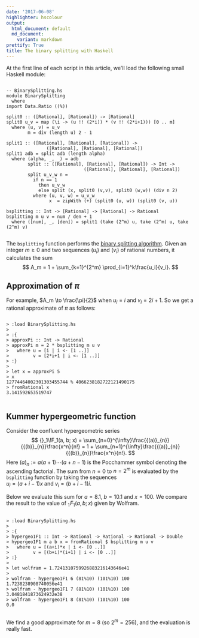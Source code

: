 ```yaml
---
date: '2017-06-08'
highlighter: hscolour
output:
  html_document: default
  md_document:
    variant: markdown
prettify: True
title: The binary splitting with Haskell
---
```


At the first line of each script in this article, we'll load the
following small Haskell module:

<div class="sourceCode">

<pre class='scriptHaskell'><code class='scriptHaskell'><span class='hs-comment'>-- BinarySplitting.hs</span>
<span class='hs-keyword'>module</span> <span class='hs-conid'>BinarySplitting</span>
  <span class='hs-keyword'>where</span>
<span class='hs-keyword'>import</span> <span class='hs-conid'>Data</span><span class='hs-varop'>.</span><span class='hs-conid'>Ratio</span> <span class='hs-layout'>(</span><span class='hs-layout'>(</span><span class='hs-varop'>%</span><span class='hs-layout'>)</span><span class='hs-layout'>)</span>
 
<span class='hs-definition'>split0</span> <span class='hs-keyglyph'>::</span> <span class='hs-layout'>(</span><span class='hs-keyglyph'>[</span><span class='hs-conid'>Rational</span><span class='hs-keyglyph'>]</span><span class='hs-layout'>,</span> <span class='hs-keyglyph'>[</span><span class='hs-conid'>Rational</span><span class='hs-keyglyph'>]</span><span class='hs-layout'>)</span> <span class='hs-keyglyph'>-&gt;</span> <span class='hs-keyglyph'>[</span><span class='hs-conid'>Rational</span><span class='hs-keyglyph'>]</span>
<span class='hs-definition'>split0</span> <span class='hs-varid'>u_v</span> <span class='hs-keyglyph'>=</span> <span class='hs-varid'>map</span> <span class='hs-layout'>(</span><span class='hs-keyglyph'>\</span><span class='hs-varid'>i</span> <span class='hs-keyglyph'>-&gt;</span> <span class='hs-layout'>(</span><span class='hs-varid'>u</span> <span class='hs-varop'>!!</span> <span class='hs-layout'>(</span><span class='hs-num'>2</span><span class='hs-varop'>*</span><span class='hs-varid'>i</span><span class='hs-layout'>)</span><span class='hs-layout'>)</span> <span class='hs-varop'>*</span> <span class='hs-layout'>(</span><span class='hs-varid'>v</span> <span class='hs-varop'>!!</span> <span class='hs-layout'>(</span><span class='hs-num'>2</span><span class='hs-varop'>*</span><span class='hs-varid'>i</span><span class='hs-varop'>+</span><span class='hs-num'>1</span><span class='hs-layout'>)</span><span class='hs-layout'>)</span><span class='hs-layout'>)</span> <span class='hs-keyglyph'>[</span><span class='hs-num'>0</span> <span class='hs-keyglyph'>..</span> <span class='hs-varid'>m</span><span class='hs-keyglyph'>]</span>
  <span class='hs-keyword'>where</span> <span class='hs-layout'>(</span><span class='hs-varid'>u</span><span class='hs-layout'>,</span> <span class='hs-varid'>v</span><span class='hs-layout'>)</span> <span class='hs-keyglyph'>=</span> <span class='hs-varid'>u_v</span>
        <span class='hs-varid'>m</span> <span class='hs-keyglyph'>=</span> <span class='hs-varid'>div</span> <span class='hs-layout'>(</span><span class='hs-varid'>length</span> <span class='hs-varid'>u</span><span class='hs-layout'>)</span> <span class='hs-num'>2</span> <span class='hs-comment'>-</span> <span class='hs-num'>1</span>
 
<span class='hs-definition'>split1</span> <span class='hs-keyglyph'>::</span> <span class='hs-layout'>(</span><span class='hs-keyglyph'>[</span><span class='hs-conid'>Rational</span><span class='hs-keyglyph'>]</span><span class='hs-layout'>,</span> <span class='hs-keyglyph'>[</span><span class='hs-conid'>Rational</span><span class='hs-keyglyph'>]</span><span class='hs-layout'>,</span> <span class='hs-keyglyph'>[</span><span class='hs-conid'>Rational</span><span class='hs-keyglyph'>]</span><span class='hs-layout'>)</span> <span class='hs-keyglyph'>-&gt;</span>
               <span class='hs-layout'>(</span><span class='hs-keyglyph'>[</span><span class='hs-conid'>Rational</span><span class='hs-keyglyph'>]</span><span class='hs-layout'>,</span> <span class='hs-keyglyph'>[</span><span class='hs-conid'>Rational</span><span class='hs-keyglyph'>]</span><span class='hs-layout'>,</span> <span class='hs-keyglyph'>[</span><span class='hs-conid'>Rational</span><span class='hs-keyglyph'>]</span><span class='hs-layout'>)</span>
<span class='hs-definition'>split1</span> <span class='hs-varid'>adb</span> <span class='hs-keyglyph'>=</span> <span class='hs-varid'>split</span> <span class='hs-varid'>adb</span> <span class='hs-layout'>(</span><span class='hs-varid'>length</span> <span class='hs-varid'>alpha</span><span class='hs-layout'>)</span>
  <span class='hs-keyword'>where</span> <span class='hs-layout'>(</span><span class='hs-varid'>alpha</span><span class='hs-layout'>,</span> <span class='hs-keyword'>_</span><span class='hs-layout'>,</span> <span class='hs-keyword'>_</span><span class='hs-layout'>)</span> <span class='hs-keyglyph'>=</span> <span class='hs-varid'>adb</span>
        <span class='hs-varid'>split</span> <span class='hs-keyglyph'>::</span> <span class='hs-layout'>(</span><span class='hs-keyglyph'>[</span><span class='hs-conid'>Rational</span><span class='hs-keyglyph'>]</span><span class='hs-layout'>,</span> <span class='hs-keyglyph'>[</span><span class='hs-conid'>Rational</span><span class='hs-keyglyph'>]</span><span class='hs-layout'>,</span> <span class='hs-keyglyph'>[</span><span class='hs-conid'>Rational</span><span class='hs-keyglyph'>]</span><span class='hs-layout'>)</span> <span class='hs-keyglyph'>-&gt;</span> <span class='hs-conid'>Int</span> <span class='hs-keyglyph'>-&gt;</span>
                             <span class='hs-layout'>(</span><span class='hs-keyglyph'>[</span><span class='hs-conid'>Rational</span><span class='hs-keyglyph'>]</span><span class='hs-layout'>,</span> <span class='hs-keyglyph'>[</span><span class='hs-conid'>Rational</span><span class='hs-keyglyph'>]</span><span class='hs-layout'>,</span> <span class='hs-keyglyph'>[</span><span class='hs-conid'>Rational</span><span class='hs-keyglyph'>]</span><span class='hs-layout'>)</span>
        <span class='hs-varid'>split</span> <span class='hs-varid'>u_v_w</span> <span class='hs-varid'>n</span> <span class='hs-keyglyph'>=</span>
          <span class='hs-keyword'>if</span> <span class='hs-varid'>n</span> <span class='hs-varop'>==</span> <span class='hs-num'>1</span>
            <span class='hs-keyword'>then</span> <span class='hs-varid'>u_v_w</span>
            <span class='hs-keyword'>else</span> <span class='hs-varid'>split</span> <span class='hs-layout'>(</span><span class='hs-varid'>x</span><span class='hs-layout'>,</span> <span class='hs-varid'>split0</span> <span class='hs-layout'>(</span><span class='hs-varid'>v</span><span class='hs-layout'>,</span><span class='hs-varid'>v</span><span class='hs-layout'>)</span><span class='hs-layout'>,</span> <span class='hs-varid'>split0</span> <span class='hs-layout'>(</span><span class='hs-varid'>w</span><span class='hs-layout'>,</span><span class='hs-varid'>w</span><span class='hs-layout'>)</span><span class='hs-layout'>)</span> <span class='hs-layout'>(</span><span class='hs-varid'>div</span> <span class='hs-varid'>n</span> <span class='hs-num'>2</span><span class='hs-layout'>)</span>
          <span class='hs-keyword'>where</span> <span class='hs-layout'>(</span><span class='hs-varid'>u</span><span class='hs-layout'>,</span> <span class='hs-varid'>v</span><span class='hs-layout'>,</span> <span class='hs-varid'>w</span><span class='hs-layout'>)</span> <span class='hs-keyglyph'>=</span> <span class='hs-varid'>u_v_w</span>
                <span class='hs-varid'>x</span>  <span class='hs-keyglyph'>=</span> <span class='hs-varid'>zipWith</span> <span class='hs-layout'>(</span><span class='hs-varop'>+</span><span class='hs-layout'>)</span> <span class='hs-layout'>(</span><span class='hs-varid'>split0</span> <span class='hs-layout'>(</span><span class='hs-varid'>u</span><span class='hs-layout'>,</span> <span class='hs-varid'>w</span><span class='hs-layout'>)</span><span class='hs-layout'>)</span> <span class='hs-layout'>(</span><span class='hs-varid'>split0</span> <span class='hs-layout'>(</span><span class='hs-varid'>v</span><span class='hs-layout'>,</span> <span class='hs-varid'>u</span><span class='hs-layout'>)</span><span class='hs-layout'>)</span>
 
<span class='hs-definition'>bsplitting</span> <span class='hs-keyglyph'>::</span> <span class='hs-conid'>Int</span> <span class='hs-keyglyph'>-&gt;</span> <span class='hs-keyglyph'>[</span><span class='hs-conid'>Rational</span><span class='hs-keyglyph'>]</span> <span class='hs-keyglyph'>-&gt;</span> <span class='hs-keyglyph'>[</span><span class='hs-conid'>Rational</span><span class='hs-keyglyph'>]</span> <span class='hs-keyglyph'>-&gt;</span> <span class='hs-conid'>Rational</span>
<span class='hs-definition'>bsplitting</span> <span class='hs-varid'>m</span> <span class='hs-varid'>u</span> <span class='hs-varid'>v</span> <span class='hs-keyglyph'>=</span> <span class='hs-varid'>num</span> <span class='hs-varop'>/</span> <span class='hs-varid'>den</span> <span class='hs-varop'>+</span> <span class='hs-num'>1</span>
  <span class='hs-keyword'>where</span> <span class='hs-layout'>(</span><span class='hs-keyglyph'>[</span><span class='hs-varid'>num</span><span class='hs-keyglyph'>]</span><span class='hs-layout'>,</span> <span class='hs-keyword'>_</span><span class='hs-layout'>,</span> <span class='hs-keyglyph'>[</span><span class='hs-varid'>den</span><span class='hs-keyglyph'>]</span><span class='hs-layout'>)</span> <span class='hs-keyglyph'>=</span> <span class='hs-varid'>split1</span> <span class='hs-layout'>(</span><span class='hs-varid'>take</span> <span class='hs-layout'>(</span><span class='hs-num'>2</span><span class='hs-varop'>^</span><span class='hs-varid'>m</span><span class='hs-layout'>)</span> <span class='hs-varid'>u</span><span class='hs-layout'>,</span> <span class='hs-varid'>take</span> <span class='hs-layout'>(</span><span class='hs-num'>2</span><span class='hs-varop'>^</span><span class='hs-varid'>m</span><span class='hs-layout'>)</span> <span class='hs-varid'>u</span><span class='hs-layout'>,</span> <span class='hs-varid'>take</span> <span class='hs-layout'>(</span><span class='hs-num'>2</span><span class='hs-varop'>^</span><span class='hs-varid'>m</span><span class='hs-layout'>)</span> <span class='hs-varid'>v</span><span class='hs-layout'>)</span>
</code></pre>

</div>

The `bsplitting` function performs the [binary splitting
algorithm](http://stla.github.io/stlapblog/posts/BS_F21_v3.html). Given
an integer $m \geq 0$ and two sequences $(u_i)$ and $(v_i)$ of rational
numbers, it calculates the sum $$
A_m = 1 + \sum_{k=1}^{2^m} \prod_{i=1}^k\frac{u_i}{v_i}.  
$$

Approximation of $\pi$
----------------------

For example, $A_m \to \frac{\pi}{2}$ when $u_i = i$ and $v_i = 2i+1$. So
we get a rational approximate of $\pi$ as follows:

<div class="sourceCode">

<pre class='scriptHaskell'><code class='scriptHaskell'><span class='prompt'>></span> <span class='command'>:load</span> <span class='hs-conid'>BinarySplitting</span><span class='hs-varop'>.</span><span class='hs-varid'>hs</span>
<span class='prompt'>></span> 
<span class='prompt'>></span> <span class='m'>:{</span>
<span class='prompt'>></span> <span class='hs-definition'>approxPi</span> <span class='hs-keyglyph'>::</span> <span class='hs-conid'>Int</span> <span class='hs-keyglyph'>-&gt;</span> <span class='hs-conid'>Rational</span>
<span class='prompt'>></span> <span class='hs-definition'>approxPi</span> <span class='hs-varid'>m</span> <span class='hs-keyglyph'>=</span> <span class='hs-num'>2</span> <span class='hs-varop'>*</span> <span class='hs-varid'>bsplitting</span> <span class='hs-varid'>m</span> <span class='hs-varid'>u</span> <span class='hs-varid'>v</span>
<span class='prompt'>></span>   <span class='hs-keyword'>where</span> <span class='hs-varid'>u</span> <span class='hs-keyglyph'>=</span> <span class='hs-keyglyph'>[</span><span class='hs-varid'>i</span> <span class='hs-keyglyph'>|</span> <span class='hs-varid'>i</span> <span class='hs-keyglyph'>&lt;-</span> <span class='hs-keyglyph'>[</span><span class='hs-num'>1</span> <span class='hs-keyglyph'>..</span><span class='hs-keyglyph'>]</span><span class='hs-keyglyph'>]</span>
<span class='prompt'>></span>         <span class='hs-varid'>v</span> <span class='hs-keyglyph'>=</span> <span class='hs-keyglyph'>[</span><span class='hs-num'>2</span><span class='hs-varop'>*</span><span class='hs-varid'>i</span><span class='hs-varop'>+</span><span class='hs-num'>1</span> <span class='hs-keyglyph'>|</span> <span class='hs-varid'>i</span> <span class='hs-keyglyph'>&lt;-</span> <span class='hs-keyglyph'>[</span><span class='hs-num'>1</span> <span class='hs-keyglyph'>..</span><span class='hs-keyglyph'>]</span><span class='hs-keyglyph'>]</span>
<span class='prompt'>></span> <span class='m'>:}</span>
<span class='prompt'>></span> 
<span class='prompt'>></span> <span class='hs-keyword'>let</span> <span class='hs-varid'>x</span> <span class='hs-keyglyph'>=</span> <span class='hs-varid'>approxPi</span> <span class='hs-num'>5</span>
<span class='prompt'>></span> <span class='hs-definition'>x</span>
<span class='output'>12774464002301303455744 % 4066238182722121490175</span>
<span class='prompt'>></span> <span class='hs-definition'>fromRational</span> <span class='hs-varid'>x</span>
<span class='output'>3.141592653519747</span>
</code></pre>

</div>

Kummer hypergeometric function
------------------------------

Consider the confluent hypergeometric series $$
{}_1\!F_1(a, b; x) = \sum_{n=0}^{\infty}\frac{{(a)}_{n}}{{(b)}_{n}}\frac{x^n}{n!} = 1 + \sum_{n=1}^{\infty}\frac{{(a)}_{n}}{{(b)}_{n}}\frac{x^n}{n!}.
$$ Here ${(a)}_n:=a(a+1)\cdots(a+n-1)$ is the Pocchammer symbol denoting
the ascending factorial. The sum from $n=0$ to $n=2^m$ is evaluated by
the `bsplitting` function by taking the sequences\
$u_i = (a+i-1)x$ and $v_i = (b+i-1)i$.

Below we evaluate this sum for $a=8.1$, $b=10.1$ and $x=100$. We compare
the result to the value of ${}_1\!F_1(a, b; x)$ given by Wolfram.

<div class="sourceCode">

<pre class='scriptHaskell'><code class='scriptHaskell'><span class='prompt'>></span> <span class='command'>:load</span> <span class='hs-conid'>BinarySplitting</span><span class='hs-varop'>.</span><span class='hs-varid'>hs</span>
<span class='prompt'>></span> 
<span class='prompt'>></span> <span class='m'>:{</span>
<span class='prompt'>></span> <span class='hs-definition'>hypergeo1F1</span> <span class='hs-keyglyph'>::</span> <span class='hs-conid'>Int</span> <span class='hs-keyglyph'>-&gt;</span> <span class='hs-conid'>Rational</span> <span class='hs-keyglyph'>-&gt;</span> <span class='hs-conid'>Rational</span> <span class='hs-keyglyph'>-&gt;</span> <span class='hs-conid'>Rational</span> <span class='hs-keyglyph'>-&gt;</span> <span class='hs-conid'>Double</span>
<span class='prompt'>></span> <span class='hs-definition'>hypergeo1F1</span> <span class='hs-varid'>m</span> <span class='hs-varid'>a</span> <span class='hs-varid'>b</span> <span class='hs-varid'>x</span> <span class='hs-keyglyph'>=</span> <span class='hs-varid'>fromRational</span> <span class='hs-varop'>$</span> <span class='hs-varid'>bsplitting</span> <span class='hs-varid'>m</span> <span class='hs-varid'>u</span> <span class='hs-varid'>v</span>
<span class='prompt'>></span>   <span class='hs-keyword'>where</span> <span class='hs-varid'>u</span> <span class='hs-keyglyph'>=</span> <span class='hs-keyglyph'>[</span><span class='hs-layout'>(</span><span class='hs-varid'>a</span><span class='hs-varop'>+</span><span class='hs-varid'>i</span><span class='hs-layout'>)</span><span class='hs-varop'>*</span><span class='hs-varid'>x</span> <span class='hs-keyglyph'>|</span> <span class='hs-varid'>i</span> <span class='hs-keyglyph'>&lt;-</span> <span class='hs-keyglyph'>[</span><span class='hs-num'>0</span> <span class='hs-keyglyph'>..</span><span class='hs-keyglyph'>]</span><span class='hs-keyglyph'>]</span>
<span class='prompt'>></span>         <span class='hs-varid'>v</span> <span class='hs-keyglyph'>=</span> <span class='hs-keyglyph'>[</span><span class='hs-layout'>(</span><span class='hs-varid'>b</span><span class='hs-varop'>+</span><span class='hs-varid'>i</span><span class='hs-layout'>)</span><span class='hs-varop'>*</span><span class='hs-layout'>(</span><span class='hs-varid'>i</span><span class='hs-varop'>+</span><span class='hs-num'>1</span><span class='hs-layout'>)</span> <span class='hs-keyglyph'>|</span> <span class='hs-varid'>i</span> <span class='hs-keyglyph'>&lt;-</span> <span class='hs-keyglyph'>[</span><span class='hs-num'>0</span> <span class='hs-keyglyph'>..</span><span class='hs-keyglyph'>]</span><span class='hs-keyglyph'>]</span>
<span class='prompt'>></span> <span class='m'>:}</span>
<span class='prompt'>></span> 
<span class='prompt'>></span> <span class='hs-keyword'>let</span> <span class='hs-varid'>wolfram</span> <span class='hs-keyglyph'>=</span> <span class='hs-num'>1.7241310759926883216143646e41</span>
<span class='prompt'>></span> 
<span class='prompt'>></span> <span class='hs-definition'>wolfram</span> <span class='hs-varop'>-</span> <span class='hs-varid'>hypergeo1F1</span> <span class='hs-num'>6</span> <span class='hs-layout'>(</span><span class='hs-num'>81</span><span class='hs-varop'>%</span><span class='hs-num'>10</span><span class='hs-layout'>)</span> <span class='hs-layout'>(</span><span class='hs-num'>101</span><span class='hs-varop'>%</span><span class='hs-num'>10</span><span class='hs-layout'>)</span> <span class='hs-num'>100</span>
<span class='output'>1.7238238908740056e41</span>
<span class='prompt'>></span> <span class='hs-definition'>wolfram</span> <span class='hs-varop'>-</span> <span class='hs-varid'>hypergeo1F1</span> <span class='hs-num'>7</span> <span class='hs-layout'>(</span><span class='hs-num'>81</span><span class='hs-varop'>%</span><span class='hs-num'>10</span><span class='hs-layout'>)</span> <span class='hs-layout'>(</span><span class='hs-num'>101</span><span class='hs-varop'>%</span><span class='hs-num'>10</span><span class='hs-layout'>)</span> <span class='hs-num'>100</span>
<span class='output'>3.0481841873624932e38</span>
<span class='prompt'>></span> <span class='hs-definition'>wolfram</span> <span class='hs-varop'>-</span> <span class='hs-varid'>hypergeo1F1</span> <span class='hs-num'>8</span> <span class='hs-layout'>(</span><span class='hs-num'>81</span><span class='hs-varop'>%</span><span class='hs-num'>10</span><span class='hs-layout'>)</span> <span class='hs-layout'>(</span><span class='hs-num'>101</span><span class='hs-varop'>%</span><span class='hs-num'>10</span><span class='hs-layout'>)</span> <span class='hs-num'>100</span>
<span class='output'>0.0</span>
</code></pre>

</div>

We find a good approximate for $m=8$ (so $2^m=256$), and the evaluation
is really fast.
